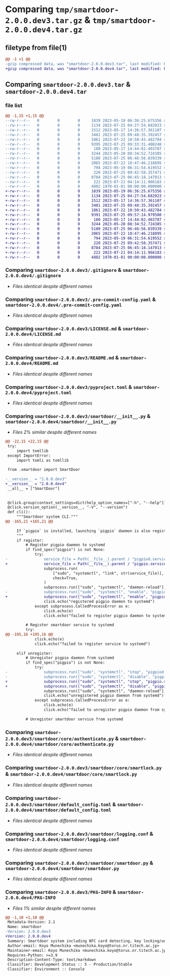 # Comparing `tmp/smartdoor-2.0.0.dev3.tar.gz` & `tmp/smartdoor-2.0.0.dev4.tar.gz`

## filetype from file(1)

```diff
@@ -1 +1 @@
-gzip compressed data, was "smartdoor-2.0.0.dev3.tar", last modified: Fri Jan  1 00:00:00 2016, max compression
+gzip compressed data, was "smartdoor-2.0.0.dev4.tar", last modified: Fri Jan  1 00:00:00 2016, max compression
```

## Comparing `smartdoor-2.0.0.dev3.tar` & `smartdoor-2.0.0.dev4.tar`

### file list

```diff
@@ -1,15 +1,15 @@
--rw-r--r--   0        0        0     1839 2023-05-19 06:36:25.675356 smartdoor-2.0.0.dev3/.gitignore
--rw-r--r--   0        0        0     1134 2023-07-25 04:27:54.682023 smartdoor-2.0.0.dev3/.pre-commit-config.yaml
--rw-r--r--   0        0        0     1512 2023-05-17 14:36:57.361107 smartdoor-2.0.0.dev3/LICENSE.md
--rw-r--r--   0        0        0     3481 2023-07-25 09:48:35.392457 smartdoor-2.0.0.dev3/README.md
--rw-r--r--   0        0        0     1861 2023-07-22 10:50:43.482784 smartdoor-2.0.0.dev3/pyproject.toml
--rw-r--r--   0        0        0     9395 2023-07-25 09:33:31.408248 smartdoor-2.0.0.dev3/smartdoor/__init__.py
--rw-r--r--   0        0        0      180 2023-05-17 14:44:02.403787 smartdoor-2.0.0.dev3/smartdoor/core/__init__.py
--rw-r--r--   0        0        0     3244 2023-05-20 08:34:52.724385 smartdoor-2.0.0.dev3/smartdoor/core/authenticate.py
--rw-r--r--   0        0        0     5180 2023-07-25 06:46:56.039339 smartdoor-2.0.0.dev3/smartdoor/core/smartlock.py
--rw-r--r--   0        0        0     2065 2023-07-22 10:47:46.218895 smartdoor-2.0.0.dev3/smartdoor/default_config.toml
--rw-r--r--   0        0        0      794 2023-05-19 06:31:54.619552 smartdoor-2.0.0.dev3/smartdoor/logging.conf
--rw-r--r--   0        0        0      220 2023-07-25 09:42:58.357471 smartdoor-2.0.0.dev3/smartdoor/pigpio.service
--rw-r--r--   0        0        0     8784 2023-07-25 06:45:18.147013 smartdoor-2.0.0.dev3/smartdoor/smartdoor.py
--rw-r--r--   0        0        0      222 2023-07-21 04:14:11.966183 smartdoor-2.0.0.dev3/smartdoor/smartdoor.service
--rw-r--r--   0        0        0     4802 1970-01-01 00:00:00.000000 smartdoor-2.0.0.dev3/PKG-INFO
+-rw-r--r--   0        0        0     1839 2023-05-19 06:36:25.675356 smartdoor-2.0.0.dev4/.gitignore
+-rw-r--r--   0        0        0     1134 2023-07-25 04:27:54.682023 smartdoor-2.0.0.dev4/.pre-commit-config.yaml
+-rw-r--r--   0        0        0     1512 2023-05-17 14:36:57.361107 smartdoor-2.0.0.dev4/LICENSE.md
+-rw-r--r--   0        0        0     3481 2023-07-25 09:48:35.392457 smartdoor-2.0.0.dev4/README.md
+-rw-r--r--   0        0        0     1861 2023-07-22 10:50:43.482784 smartdoor-2.0.0.dev4/pyproject.toml
+-rw-r--r--   0        0        0     9391 2023-07-25 09:57:14.979500 smartdoor-2.0.0.dev4/smartdoor/__init__.py
+-rw-r--r--   0        0        0      180 2023-05-17 14:44:02.403787 smartdoor-2.0.0.dev4/smartdoor/core/__init__.py
+-rw-r--r--   0        0        0     3244 2023-05-20 08:34:52.724385 smartdoor-2.0.0.dev4/smartdoor/core/authenticate.py
+-rw-r--r--   0        0        0     5180 2023-07-25 06:46:56.039339 smartdoor-2.0.0.dev4/smartdoor/core/smartlock.py
+-rw-r--r--   0        0        0     2065 2023-07-22 10:47:46.218895 smartdoor-2.0.0.dev4/smartdoor/default_config.toml
+-rw-r--r--   0        0        0      794 2023-05-19 06:31:54.619552 smartdoor-2.0.0.dev4/smartdoor/logging.conf
+-rw-r--r--   0        0        0      220 2023-07-25 09:42:58.357471 smartdoor-2.0.0.dev4/smartdoor/pigpio.service
+-rw-r--r--   0        0        0     8784 2023-07-25 06:45:18.147013 smartdoor-2.0.0.dev4/smartdoor/smartdoor.py
+-rw-r--r--   0        0        0      222 2023-07-21 04:14:11.966183 smartdoor-2.0.0.dev4/smartdoor/smartdoor.service
+-rw-r--r--   0        0        0     4802 1970-01-01 00:00:00.000000 smartdoor-2.0.0.dev4/PKG-INFO
```

### Comparing `smartdoor-2.0.0.dev3/.gitignore` & `smartdoor-2.0.0.dev4/.gitignore`

 * *Files identical despite different names*

### Comparing `smartdoor-2.0.0.dev3/.pre-commit-config.yaml` & `smartdoor-2.0.0.dev4/.pre-commit-config.yaml`

 * *Files identical despite different names*

### Comparing `smartdoor-2.0.0.dev3/LICENSE.md` & `smartdoor-2.0.0.dev4/LICENSE.md`

 * *Files identical despite different names*

### Comparing `smartdoor-2.0.0.dev3/README.md` & `smartdoor-2.0.0.dev4/README.md`

 * *Files identical despite different names*

### Comparing `smartdoor-2.0.0.dev3/pyproject.toml` & `smartdoor-2.0.0.dev4/pyproject.toml`

 * *Files identical despite different names*

### Comparing `smartdoor-2.0.0.dev3/smartdoor/__init__.py` & `smartdoor-2.0.0.dev4/smartdoor/__init__.py`

 * *Files 2% similar despite different names*

```diff
@@ -22,15 +22,15 @@
 try:
     import tomllib
 except ImportError:
     import tomli as tomllib
 
 from .smartdoor import SmartDoor
 
-__version__ = "2.0.0.dev3"
+__version__ = "2.0.0.dev4"
 __all__ = ["SmartDoor"]
 
 
 @click.group(context_settings=dict(help_option_names=["-h", "--help"]))
 @click.version_option(__version__, "-V", "--version")
 def cli():
     """Smartdoor system CLI."""
@@ -165,21 +165,21 @@
 
     If `pigpio` is installed, launching `pigpio` daemon is also registered to systemd automatically.
     """
     if register:
         # Register pigpio daemon to systemd
         if find_spec("pigpio") is not None:
             try:
-                service_file = Path(__file__).parent / "pigpiod.service"
+                service_file = Path(__file__).parent / "pigpio.service"
                 subprocess.run(
                     ["sudo", "systemctl", "link", str(service_file)],
                     check=True,
                 )
                 subprocess.run(["sudo", "systemctl", "daemon-reload"], check=True)
-                subprocess.run(["sudo", "systemctl", "enable", "pigpiod.service"], check=True)
+                subprocess.run(["sudo", "systemctl", "enable", "pigpio.service"], check=True)
                 click.echo("registered pigpio daemon to systemd")
             except subprocess.CalledProcessError as e:
                 click.echo(e)
                 click.echo("failed to register pigpio daemon to systemd")
 
         # Register smartdoor service to systemd
         try:
@@ -195,16 +195,16 @@
             click.echo(e)
             click.echo("failed to register service to systemd")
 
     elif unregister:
         # Unregister pigpio daemon from systemd
         if find_spec("pigpio") is not None:
             try:
-                subprocess.run(["sudo", "systemctl", "stop", "pigpiod.service"], check=True)
-                subprocess.run(["sudo", "systemctl", "disable", "pigpiod.service"], check=True)
+                subprocess.run(["sudo", "systemctl", "stop", "pigpio.service"], check=True)
+                subprocess.run(["sudo", "systemctl", "disable", "pigpio.service"], check=True)
                 subprocess.run(["sudo", "systemctl", "daemon-reload"], check=True)
                 click.echo("unregistered pigpio daemon from systemd")
             except subprocess.CalledProcessError as e:
                 click.echo(e)
                 click.echo("failed to unregister pigpio daemon from systemd")
 
         # Unregister smartdoor service from systemd
```

### Comparing `smartdoor-2.0.0.dev3/smartdoor/core/authenticate.py` & `smartdoor-2.0.0.dev4/smartdoor/core/authenticate.py`

 * *Files identical despite different names*

### Comparing `smartdoor-2.0.0.dev3/smartdoor/core/smartlock.py` & `smartdoor-2.0.0.dev4/smartdoor/core/smartlock.py`

 * *Files identical despite different names*

### Comparing `smartdoor-2.0.0.dev3/smartdoor/default_config.toml` & `smartdoor-2.0.0.dev4/smartdoor/default_config.toml`

 * *Files identical despite different names*

### Comparing `smartdoor-2.0.0.dev3/smartdoor/logging.conf` & `smartdoor-2.0.0.dev4/smartdoor/logging.conf`

 * *Files identical despite different names*

### Comparing `smartdoor-2.0.0.dev3/smartdoor/smartdoor.py` & `smartdoor-2.0.0.dev4/smartdoor/smartdoor.py`

 * *Files identical despite different names*

### Comparing `smartdoor-2.0.0.dev3/PKG-INFO` & `smartdoor-2.0.0.dev4/PKG-INFO`

 * *Files 1% similar despite different names*

```diff
@@ -1,10 +1,10 @@
 Metadata-Version: 2.1
 Name: smartdoor
-Version: 2.0.0.dev3
+Version: 2.0.0.dev4
 Summary: Smartdoor system including NFC card detecting, key locking/unlocking, turning LED on/off, etc.
 Author-email: Koyo Munechika <munechika.koyo@torus.nr.titech.ac.jp>
 Maintainer-email: Koyo Munechika <munechika.koyo@torus.nr.titech.ac.jp>
 Requires-Python: >=3.9
 Description-Content-Type: text/markdown
 Classifier: Development Status :: 5 - Production/Stable
 Classifier: Environment :: Console
```

